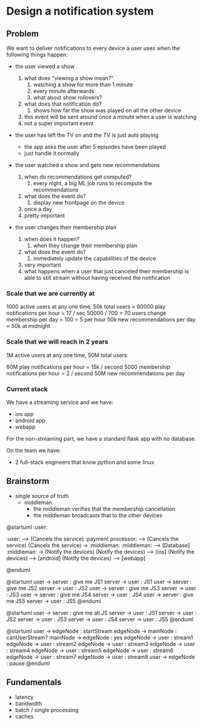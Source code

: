 # Design a notification system

## Problem

We want to deliver notifications
to every device a user uses when the following things happen:

- the user viewed a show
    1. what does "viewing a show mean?"
       1. watching a show for more than 1 minute
       2. every minute afterwards
       3. what about show rollovers?
    2. what does that notification do?
       1. shows how far the show was played on all the other device
    3. this event will be sent around once a minute when a user is watching
    4. not a super important event

- the user has left the TV on and the TV is just auto playing
  - the app asks the user after 5 episodes have been played
  - just handle it normally

- the user watched a show and gets new recommendations
    1. when do recommendations get computed?
       1. every night, a big ML job runs to recompute the recommendations
    2. what does the event do?
       1. display new frontpage on the device
    3. once a day
    4. pretty important

- the user changes their membership plan
  1. when does it happen?
     1. when they change their membership plan
  2. what does the event do?
     1. immediately update the capabilities of the device
  3. very important
  4. what happens when a user that just canceled their membership 
     is able to still stream without having received the notification

### Scale that we are currently at

1000 active users at any one time, 50k total users 
   = 60000 play notifications per hour
   = 17 / sec
50000 / 700 = 70 users change membership per day = 100 = 5 per hour
50k new recommendations per day = 50k at midnight

### Scale that we will reach in 2 years

1M active users at any one time, 50M total users

60M play notifications per hour = 15k / second 
5000 membership notifications per hour = 2 / second
50M new recommendations per day

### Current stack

We have a streaming service and we have:

- ios app
- android app
- webapp

For the non-streaming part, we have a standard flask app with no database.

On the team we have:
- 2 full-stack engineers that know python and some linux

## Brainstorm

- single source of truth
  - middleman
    - the middleman verifies that the membership cancellation
    - the middleman broadcasts that to the other devices

@startuml
:user:

:user: --> (Cancels the service)
:payment processor: --> (Cancels the service)
(Cancels the service) -> :middleman:
:middleman: --> [Database]
:middleman: -> (Notify the devices)
(Notify the devices) --> [ios]
(Notify the devices) --> [android]
(Notify the devices) --> [webapp]

@enduml



@startuml
user -> server : give me JS1
server -> user : JS1
user -> server : give me JS2
server -> user : JS2
user -> server : give me JS3
server -> user : JS3
user -> server : give me JS4
server -> user : JS4
user -> server : give me JS5
server -> user : JS5
@enduml


@startuml
user -> server : give me all JS
server -> user : JS1
server -> user : JS2
server -> user : JS3
server -> user : JS4
server -> user : JS5
@enduml

@startuml
user -> edgeNode : startStream
edgeNode -> mainNode : canUserStream?
mainNode -> edgeNode : yes
edgeNode -> user : stream1
edgeNode -> user : stream2
edgeNode -> user : stream3
edgeNode -> user : stream4
edgeNode -> user : stream5
edgeNode -> user : stream6
edgeNode -> user : stream7
edgeNode -> user : stream8
user -> edgeNode : pause
@enduml

## Fundamentals

- latency
- bandwidth
- batch / single processing
- caches

























